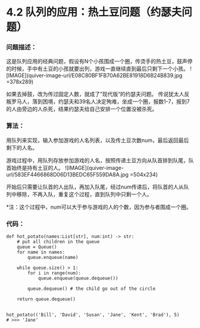 # 4.2 队列的应用：热土豆问题（约瑟夫问题）

### 问题描述：
这是队列应用的经典问题，假设有N个小孩围成一个圈，传烫手的热土豆，鼓声停的时候，手中有土豆的小孩就要出列，游戏一直继续直到最后只剩下一个小孩。
![IMAGE](quiver-image-url/E08C80BF1FB70A62BE81918D6B24B839.jpg =378x289)

如果去掉鼓，改为传过固定人数，就成了”现代版“的约瑟夫问题。
传说犹太人反叛罗马人，落到困境，约瑟夫和39名人决定殉难，坐成一个圈，报数1-7，报到7的人由旁边的人杀死，结果约瑟夫给自己安排一个位置没被杀死。

### 算法：
用队列来实现，输入参加游戏的人名列表，以及传土豆次数num，最后返回最后剩下的人名。

游戏过程中，用队列存放参加游戏的人名，按照传递土豆方向从队首排到队尾，队首始终是持有土豆的人。
![IMAGE](quiver-image-url/583EF4466868D06D13BEDC65F559DA8A.jpg =504x234)

开始后只需要让队首的人出队，再加入队尾，经过num传递后，将队首的人从队列中移除，不再入队，重复这个过程，直到队列中只剩一个人。

*注：这个过程中，num可以大于参与游戏的人的个数，因为参与者围成一个圈。

### 代码：
```
def hot_potato(names:List[str], num:int) -> str:
    # put all children in the queue
    queue = Queue()
    for name in names:
        queue.enqueue(name)
    
    while queue.size() > 1:
        for i in range(num):
            queue.enqueue(queue.dequeue())
        
        queue.dequeue() # the child go out of the circle
    
    return queue.dequeue()


hot_potato(('Bill', 'David', 'Susan', 'Jane', 'Kent', 'Brad'), 5)
# >>> 'Jane'
```